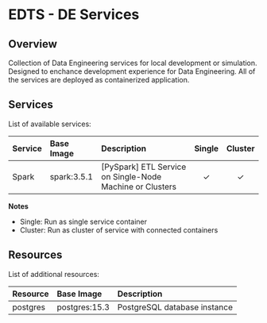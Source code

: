 # EDTS - DE Services

## Overview

Collection of Data Engineering services for local development or simulation. Designed to enchance development experience for Data Engineering. All of the services are deployed as containerized application.

## Services
List of available services:

|Service|Base Image|Description|Single|Cluster|
|:--|:--|:--|:--:|:--:|
|Spark|spark:3.5.1|[PySpark] ETL Service on Single-Node Machine or Clusters|&check;|&check;|

<b>Notes</b>
- Single: Run as single service container
- Cluster: Run as cluster of service with connected containers

## Resources
List of additional resources:

|Resource|Base Image|Description|
|:--|:--|:--|
|postgres|postgres:15.3|PostgreSQL database instance|